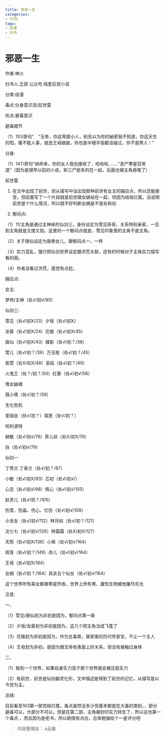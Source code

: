 ```yaml
---
title: 邪恶一生
categories:
- YY向
tags:
- 综漫
- 扫书
---
```

# 邪恶一生
作者:神火

扫书人:乏寂 公众号:纯爱后宫小说

分类:综漫

毒点:分身意识流/前世雷

优点:避毒意识

避毒细节

（1）151/原句"　"玉帝，你这卑鄙小人，别先以为你的秘密我不知道，你这天生的阳，痿不能人事，就连王母娘娘，你也是半根手指都没碰过，你不是男人！"

分身:

（1）147/原句"纳命来，你的女人我也接收了，哈哈哈........"恶尸寒星狂笑道"（因为是很早以前的小说，斩三尸挺多的在一起，后面也被主角吞噬了）

前世雷

1.  在文中出现了前世，但从描写中没出现那种前世有女主的膈应点，所以还能接受，但前面写了一个片段就是前世跟女娲站在一起，但因为结局烂尾，没说明前世是个什么情况，所以就不好判断女娲是不是处和初

2.  郁闷点:

（1）11/主角是通过主神来的仙剑三，身份设定为雪见哥哥，关系特别亲密，一见到主角就是又搂又抱，这里的一个郁闷点就是，雪见印象里的主角不是主角。

（2）关于唐仙设定为唐泰女儿，跟郁闷点一，一样

（3）实力混乱，强行把仙剑世界设定跟洪荒关联，还有的时候对于主角实力描写看的弱。

（4）作者没看过洪荒，感觉有点尬，

膈应点:

女主:

梦冉/主神（处√/初√/80）

仙剑三:

雪见（处√/初X/23）夕瑶（处√/初Ⅹ）

龙葵（处√/初X/24）花楹（处√/初X/45）

唐仙（处√/初X/43）蝶影（处√/初？/38）

萱儿（处√/初？/39）万玉枝（处√/初？/45）

紫萱（处X/初X/48）圣姑（处√/初？/49）

火鬼王（处？/初？/50）红葵（处√/初√/56）

倩女幽魂

聂小倩（处√/初？/59）

生化危机

爱丽丝（处√/初？）瑞恩（处√/初？）

哈利波特

赫敏（处√/初√/76）菲儿丝（处X/初X/76）

白（处√/初√/79）

仙剑一

丁秀兰.丁香兰（处√/初？/87）

小敏（处√/初X/93）芯初（处√/初√/）

心恋（处√/初√/98）情心（处√/初√/105）

赵灵儿（处√/初？/105）

伤莹、伤晶、伤心、忆伤（处√/初√/108）

小龙女（处√/初√/112）林月如（处√/初？/121）

沈七七（处√/初√/126）林霜霜（处X/初X/127）

天照（处√/初X/138）小紫（处√/初√/164）

观音（处√/初？/149）赤儿（处√/初√/164）

王母（处√/初X/164）

女娲（处√/初？/164）其余五个仙女（处√/初√/164）

这个世界所有美女都被寒星所收，世界上所有男、雄性生物被他屠尽杀光

注意:

一、

（1）雪见/唐仙划为非初是因为，郁闷点第一条

（2）夕瑶/龙葵划为非初是因为，这几个把主角当成飞蓬了

（3）花楹划为非初是因为，作为五毒兽，唐家堡的历代传家宝，不止一个主人

（4）王母划为非初，是因为跟玉帝有表面上的关系，但没有接触过身体

二、

（1）每到一个世界，如果自身实力高于那个世界就会被压低实力

（2）有前世，前世是仙剑器灵化形，文中描述是得到了前世的记忆，从描写是以今世为主。

总结:

目前看至163第一部完结烂尾，毒点虽然没多少但基本都是在大毒的类别，，部分避毒可以，大部分不可以，但是在第二部，主角被封印实力转生了，所以这也算一个毒点
，而且因为是老书，所以剧情有点白，总体勉强给个一星评分吧


> 内容整理自： a无趣